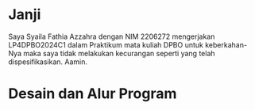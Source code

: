 # Janji
Saya Syaila Fathia Azzahra dengan NIM 2206272 mengerjakan LP4DPBO2024C1 dalam Praktikum mata kuliah DPBO untuk keberkahan-Nya maka saya tidak melakukan kecurangan seperti yang telah dispesifikasikan. Aamin.


# Desain dan Alur Program
